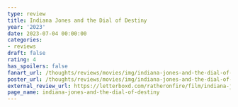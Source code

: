 ```yaml
---
type: review
title: Indiana Jones and the Dial of Destiny
year: '2023'
date: 2023-07-04 00:00:00
categories:
- reviews
draft: false
rating: 4
has_spoilers: false
fanart_url: /thoughts/reviews/movies/img/indiana-jones-and-the-dial-of-destiny_fanart.png
poster_url: /thoughts/reviews/movies/img/indiana-jones-and-the-dial-of-destiny_poster.png
external_review_url: https://letterboxd.com/ratheronfire/film/indiana-jones-and-the-dial-of-destiny/
page_name: indiana-jones-and-the-dial-of-destiny
---
```


